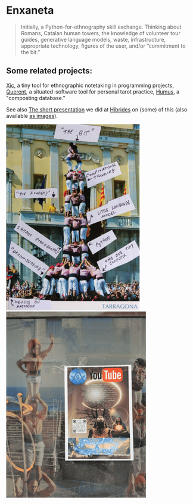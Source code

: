 # Enxaneta

> Initially, a Python-for-ethnography skill exchange. Thinking about Romans, Catalan human towers, the knowledge of volunteer tour guides, generative language models, waste, infrastructure, appropriate technology, figures of the user, and/or “commitment to the bit.”

## Some related projects:

[Xic](https://github.com/timcowlishaw/xic), a tiny tool for ethnographic notetaking in programming projects,
[Querent](https://github.com/jcalpickard/querent.py),  a situated-software tool for personal tarot practice,
[Humus](https://github.com/timcowlishaw/humus), a "composting database."

See also [The short presentation](https://gist.github.com/timcowlishaw/7864124c24b5575446e465977ae47b33) we did at [Híbrides](https://hibrides.axolot.cat/) on (some) of this (also available [as images](https://docs.google.com/presentation/d/1cYtbjCpr9A5UpixmT3OPQIlfqWmjuNug_41H4Pe7Lxw/edit#slide=id.g31a33a3111c_0_71)).

<img src="https://raw.githubusercontent.com/timcowlishaw/enxaneta/main/assets/images/home_tarragona.jpg" alt="Annotated postcard of Castellers from the Roman port city of Tarragona" height="500"/> <img src="https://raw.githubusercontent.com/timcowlishaw/enxaneta/main/assets/images/home_energism.jpg" alt="The Science of Energism" height="500"/>
